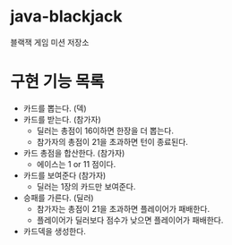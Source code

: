 # java-blackjack
블랙잭 게임 미션 저장소

# 구현 기능 목록 

* 카드를 뽑는다. (덱)
* 카드를 받는다. (참가자)
    * 딜러는 총점이 16이하면 한장을 더 뽑는다.
    * 참가자의 총점이 21을 초과하면 턴이 종료된다. 
* 카드 총점을 합산한다. (참가자)
    * 에이스는 1 or 11 점이다. 
* 카드를 보여준다 (참가자)
    * 딜러는 1장의 카드만 보여준다.
* 승패를 가른다. (딜러)
    * 참가자는 총점이 21을 초과하면 플레이어가 패배한다. 
    * 플레이어가 딜러보다 점수가 낮으면 플레이어가 패배한다. 
* 카드덱을 생성한다.

